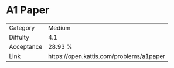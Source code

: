 # A1 Paper

<table>
    <tr>
        <td>Category</td>
        <td>Medium</td>
    </tr>
    <tr>
        <td>Diffulty</td>
        <td>4.1</td>
    </tr>
    <tr>
        <td>Acceptance</td>
        <td>28.93 %</td>
    </tr>
    <tr>
        <td>Link</td>
        <td>https://open.kattis.com/problems/a1paper</td>
    </tr>
</table>